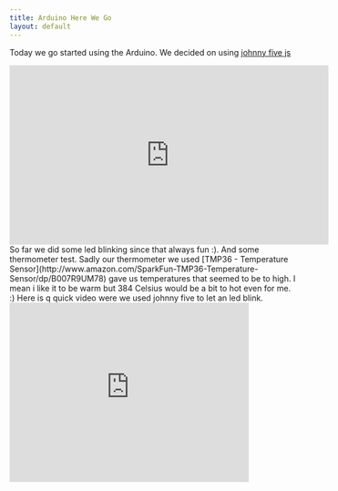 ```yaml
---
title: Arduino Here We Go
layout: default
---
```

Today we go started using the Arduino.
We decided on using [johnny five js ](https://github.com/rwaldron/johnny-five)
<iframe width="560" height="315" src="https://www.youtube.com/embed/8s2--hfsJDY" frameborder="0" allowfullscreen></iframe>
So far we did some led blinking since that always fun :). And some thermometer test.  
Sadly our thermometer we used [TMP36 - Temperature Sensor](http://www.amazon.com/SparkFun-TMP36-Temperature-Sensor/dp/B007R9UM78)  
gave us temperatures that seemed to be to high.  
I mean i like it to be warm but 384 Celsius would be a bit to hot even for me. :)  
Here is q quick video were we used johnny five to let an led blink.  
<iframe width="420" height="315" src="https://www.youtube.com/embed/xExw9M-NH4o" frameborder="0" allowfullscreen></iframe>
